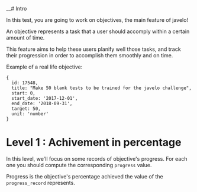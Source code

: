 __# Intro

In this test, you are going to work on objectives, the main feature of javelo!

An objective represents a task that a user should accomply within a certain amount of time.

This feature aims to help these users planify well those tasks, and track their progression in order to accomplish them smoothly and on time.

Example of a real life objective:
```
{
  id: 17548,
  title: "Make 50 blank tests to be trained for the javelo challenge",
  start: 0,
  start_date: '2017-12-01',
  end_date: '2018-09-31',
  target: 50,
  unit: 'number'
}
```

# Level 1 : Achivement in percentage

In this level, we'll focus on some records of objective's progress. For each one you should compute the corresponding `progress` value.

Progress is the objective's percentage achieved the value of the `progress_record` represents.

